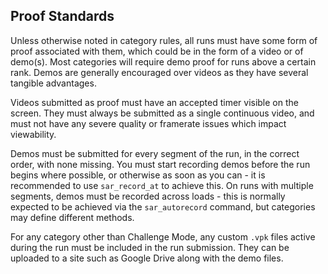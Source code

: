 ## Proof Standards

Unless otherwise noted in category rules, all runs must have some form of proof
associated with them, which could be in the form of a video or of demo(s). Most
categories will require demo proof for runs above a certain rank. Demos are generally
encouraged over videos as they have several tangible advantages.

Videos submitted as proof must have an accepted timer visible on the screen. They must
always be submitted as a single continuous video, and must not have any severe quality
or framerate issues which impact viewability.

Demos must be submitted for every segment of the run, in the correct order, with none
missing. You must start recording demos before the run begins where possible, or
otherwise as soon as you can - it is recommended to use `sar_record_at` to achieve this.
On runs with multiple segments, demos must be recorded across loads - this is normally
expected to be achieved via the `sar_autorecord` command, but categories may define
different methods.

For any category other than Challenge Mode, any custom `.vpk` files active
during the run must be included in the run submission. They can be uploaded to a
site such as Google Drive along with the demo files.
